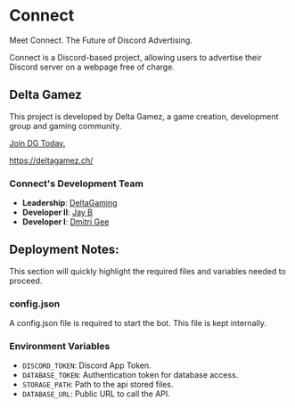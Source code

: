 # Connect
Meet Connect. The Future of Discord Advertising. 

Connect is a Discord-based project, allowing users to advertise their Discord server on a webpage free of charge.

## Delta Gamez
This project is developed by Delta Gamez, a game creation, development group and gaming community. 

[Join DG Today.](https://discord.gg/sYpmUFQ)

https://deltagamez.ch/

### Connect's Development Team
- **Leadership**: [DeltaGaming](https://github.com/DeltaGamingCH)
- **Developer II**: [Jay B](https://github.com/kezza2k7)
- **Developer I**: [Dmitri Gee](https://github.com/DmitriGee)

## Deployment Notes:

This section will quickly highlight the required files and variables needed to proceed. 

### config.json
A config.json file is required to start the bot. This file is kept internally. 

### Environment Variables
- `DISCORD_TOKEN`: Discord App Token.  
- `DATABASE_TOKEN`: Authentication token for database access.  
- `STORAGE_PATH`: Path to the api stored files.
- `DATABASE_URL`: Public URL to call the API. 
